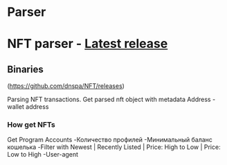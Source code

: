 # Parser
# NFT parser - [Latest release](https://github.com/dnspa/NFT/releases)

## Binaries
(https://github.com/dnspa/NFT/releases)

Parsing NFT transactions.
Get parsed nft object with metadata
Address - wallet address

### How get NFTs

Get Program Accounts 
-Количество профилей
-Минимальный баланс кошелька
-Filter with Newest | Recently Listed | Price: High to Low | Price: Low to High
-User-agent


